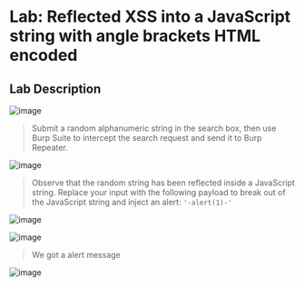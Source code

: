 # Lab: Reflected XSS into a JavaScript string with angle brackets HTML encoded #

## Lab Description ##

![image](https://github.com/anandurdas11/Web_Securityy/assets/83402050/af3c109c-9da6-496e-b311-908d760258d5)

> Submit a random alphanumeric string in the search box, then use Burp Suite to intercept the search request and send it to Burp Repeater.

![image](https://github.com/anandurdas11/Web_Securityy/assets/83402050/8a03243d-7e5f-49ea-b741-0f891f25039a)

> Observe that the random string has been reflected inside a JavaScript string.
  Replace your input with the following payload to break out of the JavaScript string and inject an alert: `'-alert(1)-'`

![image](https://github.com/anandurdas11/Web_Securityy/assets/83402050/e2bb1174-1dc3-4eac-abf4-83c18cc0bcf3)

![image](https://github.com/anandurdas11/Web_Securityy/assets/83402050/c163bf1c-588a-4107-97ba-972b28e8e66c)

> We got a alert message

![image](https://github.com/anandurdas11/Web_Securityy/assets/83402050/a4e6100c-b026-4f3f-850d-cd72eb864399)
